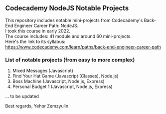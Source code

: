 ## Codecademy NodeJS Notable Projects

This repository includes notable mini-projects from Codecademy's Back-End Engineer Career Path: NodeJS.  
I took this course in early 2022.  
The course includes: 41 module and around 60 mini-projects.  
Here's the link to its syllabus: https://www.codecademy.com/learn/paths/back-end-engineer-career-path  
  
### List of notable projects (from easy to more complex)
1. Mixed Messages (Javascript)
2. Find Your Hat Game (Javascript (Classes), Node.js)
3. Boss Machine (Javascript, Node.js, Express)
4. Personal Budget 1 (Javascript, Node.js, Express)


... to be updated

  
Best regards,
Yehor Zemzyulin
